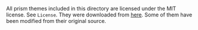 All prism themes included in this directory are licensed under the MIT license. See `License`. They were downloaded from [here](https://github.com/PrismJS/prism-themes). Some of them have been modified from their original source.
